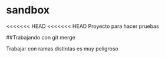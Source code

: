 # sandbox
<<<<<<< HEAD
<<<<<<< HEAD
Proyecto para hacer pruebas

##Trabajando con git merge

Trabajar con ramas distintas es muy peligroso
